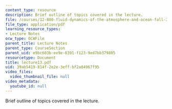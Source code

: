 ```yaml
---
content_type: resource
description: Brief outline of topics covered in the lecture.
file: /courses/12-800-fluid-dynamics-of-the-atmosphere-and-ocean-fall-2004/39ab5419814f2e2e3effbf2a84967f95_lecture13.pdf
file_type: application/pdf
learning_resource_types:
- Lecture Notes
ocw_type: OCWFile
parent_title: Lecture Notes
parent_type: CourseSection
parent_uid: e9bc603b-ee9e-6391-f123-9ed7bb379805
resourcetype: Document
title: lecture13.pdf
uid: 39ab5419-814f-2e2e-3eff-bf2a84967f95
video_files:
  video_thumbnail_file: null
video_metadata:
  youtube_id: null
---
```

Brief outline of topics covered in the lecture.